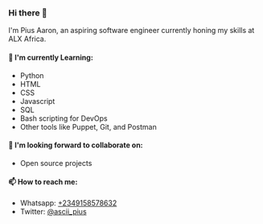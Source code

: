 ### Hi there 👋

I'm Pius Aaron, an aspiring software engineer currently honing my skills at ALX Africa.

#### 🌱 I'm currently Learning:
- Python
- HTML
- CSS
- Javascript
- SQL
- Bash scripting for DevOps
- Other tools like Puppet, Git, and Postman

#### 👯 I'm looking forward to collaborate on:
- Open source projects

#### 📫 How to reach me:
- Whatsapp: [+2349158578632](https://wa.me/2349158578632)
- Twitter: [@ascii_pius](https://twitter.com/ascii_pius)
